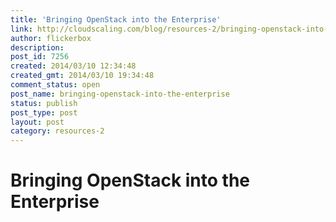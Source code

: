 ```yaml
---
title: 'Bringing OpenStack into the Enterprise'
link: http://cloudscaling.com/blog/resources-2/bringing-openstack-into-the-enterprise/
author: flickerbox
description: 
post_id: 7256
created: 2014/03/10 12:34:48
created_gmt: 2014/03/10 19:34:48
comment_status: open
post_name: bringing-openstack-into-the-enterprise
status: publish
post_type: post
layout: post
category: resources-2
---
```


# Bringing OpenStack into the Enterprise

